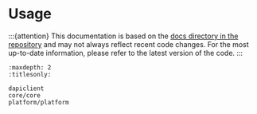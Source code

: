 # Usage

:::{attention}
This documentation is based on the [docs directory in the repository](https://github.com/dashpay/platform/tree/master/packages/js-dapi-client/docs) and may not always reflect recent code changes. For the most up-to-date information, please refer to the latest version of the code.
:::

```{toctree}
:maxdepth: 2
:titlesonly:

dapiclient
core/core
platform/platform
```

